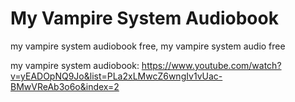 # My Vampire System Audiobook

my vampire system audiobook free, my vampire system audio free

my vampire system audiobook: https://www.youtube.com/watch?v=yEADOpNQ9Jo&list=PLa2xLMwcZ6wngIv1vUac-BMwVReAb3o6o&index=2